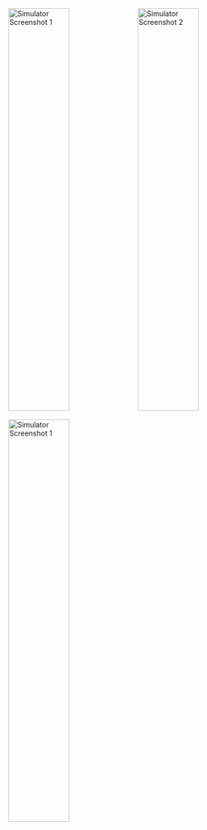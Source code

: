 <div style="display: flex; justify-content: space-between;">
  <img src="https://github.com/user-attachments/assets/b087004b-b02f-484f-a3d1-50e555c89bab" alt="Simulator Screenshot 1" style="width: 49%; height: 800px; object-fit: cover;">
  <img src="https://github.com/user-attachments/assets/7fd0b99e-67d4-4b26-b10e-7839c5076361" alt="Simulator Screenshot 2" style="width: 49%; height: 800px; object-fit: cover;">
</div>
<br/>
<img src="https://github.com/user-attachments/assets/cfe5e047-a338-4f7d-9457-824275748b27" alt="Simulator Screenshot 1" style="width: 49%; height: 800px; object-fit: cover;">

